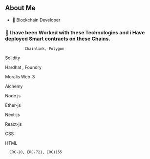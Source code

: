 ## About Me


- 🌱   Blockchain Developer



### 🧰 I have been Worked with these Technologies and i Have deployed Smart contracts on these Chains.
             Chainlink, Polygon 
Solidity

Hardhat , Foundry

Moralis Web-3

Alchemy 

Node.js

Ether-js

Next-js

React-js

CSS

HTML

                        
                          
      ERC-20, ERC-721, ERC1155                   
















          
